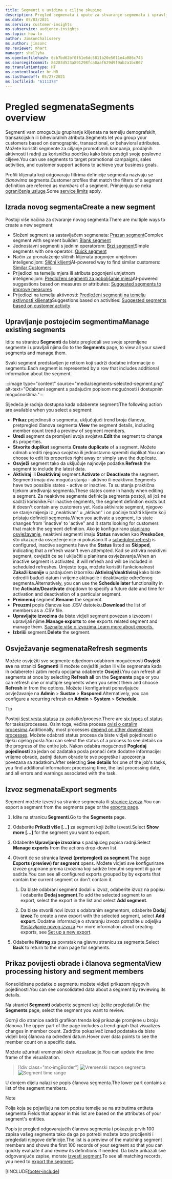 ```yaml
---
title: Segmenti u uvidima u ciljne skupine
description: Pregled segmenata i upute za stvaranje segmenata i upravljanje segmentima.
ms.date: 05/03/2021
ms.service: customer-insights
ms.subservice: audience-insights
ms.topic: how-to
author: JimsonChalissery
ms.author: jimsonc
ms.reviewer: mhart
manager: shellyha
ms.openlocfilehash: 6cb7bd62bf0f61e6dc5811b20e5011e4a086c743
ms.sourcegitcommit: 84283d523a891298fca8aaf629d9f9ab2a1bc067
ms.translationtype: HT
ms.contentlocale: hr-HR
ms.lasthandoff: 05/27/2021
ms.locfileid: "6111378"
---
```

# <a name="segments-overview"></a><span data-ttu-id="d88b2-103">Pregled segmenata</span><span class="sxs-lookup"><span data-stu-id="d88b2-103">Segments overview</span></span>

<span data-ttu-id="d88b2-104">Segmenti vam omogućuju grupiranje klijenata na temelju demografskih, transakcijskih ili bihevioralnih atributa.</span><span class="sxs-lookup"><span data-stu-id="d88b2-104">Segments let you group your customers based on demographic, transactional, or behavioral attributes.</span></span> <span data-ttu-id="d88b2-105">Možete koristiti segmente za ciljanje promotivnih kampanja, prodajnih aktivnosti i radnji za korisničku podršku kako biste postigli svoje poslovne ciljeve.</span><span class="sxs-lookup"><span data-stu-id="d88b2-105">You can use segments to target promotional campaigns, sales activities, and customer support actions to achieve your business goals.</span></span>

<span data-ttu-id="d88b2-106">Profili klijenata koji odgovaraju filtrima definicije segmenta nazivaju se *članovima* segmenta.</span><span class="sxs-lookup"><span data-stu-id="d88b2-106">Customer profiles that match the filters of a segment definition are referred as *members* of a segment.</span></span> <span data-ttu-id="d88b2-107">Primjenjuju se neka [ograničenja usluge](service-limits.md).</span><span class="sxs-lookup"><span data-stu-id="d88b2-107">Some [service limits](service-limits.md) apply.</span></span>

## <a name="create-a-new-segment"></a><span data-ttu-id="d88b2-108">Izrada novog segmenta</span><span class="sxs-lookup"><span data-stu-id="d88b2-108">Create a new segment</span></span>

<span data-ttu-id="d88b2-109">Postoji više načina za stvaranje novog segmenta:</span><span class="sxs-lookup"><span data-stu-id="d88b2-109">There are multiple ways to create a new segment:</span></span> 

- <span data-ttu-id="d88b2-110">Složeni segment sa sastavljačem segmenata: [Prazan segment](segment-builder.md#create-a-new-segment)</span><span class="sxs-lookup"><span data-stu-id="d88b2-110">Complex segment with segment builder: [Blank segment](segment-builder.md#create-a-new-segment)</span></span>
- <span data-ttu-id="d88b2-111">Jednostavni segmenti s jednim operatorom: [Brzi segment](segment-builder.md#quick-segments)</span><span class="sxs-lookup"><span data-stu-id="d88b2-111">Simple segments with one operator: [Quick segment](segment-builder.md#quick-segments)</span></span>
- <span data-ttu-id="d88b2-112">Način za pronalaženje sličnih klijenata pogonjen umjetnom inteligencijom: [Slični klijenti](find-similar-customer-segments.md)</span><span class="sxs-lookup"><span data-stu-id="d88b2-112">AI-powered way to find similar customers: [Similar Customers](find-similar-customer-segments.md)</span></span>
- <span data-ttu-id="d88b2-113">Prijedlozi na temelju mjera ili atributa pogonjeni umjetnom inteligencijom: [Predloženi segmenti za poboljšanje mjera](suggested-segments.md)</span><span class="sxs-lookup"><span data-stu-id="d88b2-113">AI-powered suggestions based on measures or attributes: [Suggested segments to improve measures](suggested-segments.md)</span></span>
- <span data-ttu-id="d88b2-114">Prijedlozi na temelju aktivnosti: [Predloženi segmenti na temelju aktivnosti klijenata](suggested-segments-activity.md)</span><span class="sxs-lookup"><span data-stu-id="d88b2-114">Suggestions based on activities: [Suggested segments based on customer activity](suggested-segments-activity.md)</span></span>

## <a name="manage-existing-segments"></a><span data-ttu-id="d88b2-115">Upravljanje postojećim segmentima</span><span class="sxs-lookup"><span data-stu-id="d88b2-115">Manage existing segments</span></span>

<span data-ttu-id="d88b2-116">Idite na stranicu **Segmenti** da biste pregledali sve svoje spremljene segmente i upravljali njima.</span><span class="sxs-lookup"><span data-stu-id="d88b2-116">Go to the **Segments** page, to view all your saved segments and manage them.</span></span>

<span data-ttu-id="d88b2-117">Svaki segment predstavljen je retkom koji sadrži dodatne informacije o segmentu.</span><span class="sxs-lookup"><span data-stu-id="d88b2-117">Each segment is represented by a row that includes additional information about the segment.</span></span>

:::image type="content" source="media/segments-selected-segment.png" alt-text="Odabrani segment s padajućim popisom mogućnosti i dostupnim mogućnostima.":::

<span data-ttu-id="d88b2-119">Sljedeća je radnja dostupna kada odaberete segment:</span><span class="sxs-lookup"><span data-stu-id="d88b2-119">The following action are available when you select a segment:</span></span>

- <span data-ttu-id="d88b2-120">**Prikaz** pojedinosti o segmentu, uključujući trend broja članova, pretpregled članova segmenta.</span><span class="sxs-lookup"><span data-stu-id="d88b2-120">**View** the segment details, including member count trend a preview of segment members.</span></span>
- <span data-ttu-id="d88b2-121">**Uredi** segment da promijeni svoja svojstva.</span><span class="sxs-lookup"><span data-stu-id="d88b2-121">**Edit** the segment to change its properties.</span></span>
- <span data-ttu-id="d88b2-122">**Stvorite duplikat** segmenta.</span><span class="sxs-lookup"><span data-stu-id="d88b2-122">**Create duplicate** of a segment.</span></span> <span data-ttu-id="d88b2-123">Možete odmah urediti njegova svojstva ili jednostavno spremiti duplikat.</span><span class="sxs-lookup"><span data-stu-id="d88b2-123">You can choose to edit its properties right away or simply save the duplicate.</span></span>
- <span data-ttu-id="d88b2-124">**Osvježi** segment tako da uključuje najnovije podatke.</span><span class="sxs-lookup"><span data-stu-id="d88b2-124">**Refresh** the segment to include the latest data.</span></span>
- <span data-ttu-id="d88b2-125">**Aktiviraj** ili **Deaktiviraj** segment.</span><span class="sxs-lookup"><span data-stu-id="d88b2-125">**Activate** or **Deactivate** the segment.</span></span> <span data-ttu-id="d88b2-126">Segmenti imaju dva moguća stanja – aktivno ili neaktivno.</span><span class="sxs-lookup"><span data-stu-id="d88b2-126">Segments have two possible states - active or inactive.</span></span> <span data-ttu-id="d88b2-127">Ta su stanja praktična tijekom uređivanja segmenta.</span><span class="sxs-lookup"><span data-stu-id="d88b2-127">These states come in handy when editing a segment.</span></span> <span data-ttu-id="d88b2-128">Za neaktivne segmente definicija segmenta postoji, ali još ne sadrži korisnike.</span><span class="sxs-lookup"><span data-stu-id="d88b2-128">For inactive segments, the segment definition exists but it doesn't contain any customers yet.</span></span> <span data-ttu-id="d88b2-129">Kada aktivirate segment, njegovo se stanje mijenja iz „neaktivan” u „aktivan” i on počinje tražiti klijente koji pristaju definiciji segmenta.</span><span class="sxs-lookup"><span data-stu-id="d88b2-129">When you activate a segment, its state changes from 'inactive' to 'active" and it starts looking for customers that match the segment definition.</span></span> <span data-ttu-id="d88b2-130">Ako je konfigurirano [planirano osvježavanje](system.md#schedule-tab), neaktivni segmenti imaju **Status** naveden kao **Preskočen**, što ukazuje da osvježenje nije ni pokušano.</span><span class="sxs-lookup"><span data-stu-id="d88b2-130">If a [scheduled refresh](system.md#schedule-tab) is configured, inactive segments have the **Status** listed as **Skipped**, indicating that a refresh wasn't even attempted.</span></span> <span data-ttu-id="d88b2-131">Kad se aktivira neaktivni segment, osvježit će se i uključiti u planirana osvježavanja.</span><span class="sxs-lookup"><span data-stu-id="d88b2-131">When an inactive segment is activated, it will refresh and will be included in scheduled refreshes.</span></span>
  <span data-ttu-id="d88b2-132">Umjesto toga, možete koristiti funkcionalnost **Zakaži kasnije** u padajućem izborniku **Aktiviraj/deaktiviraj** kako biste odredili budući datum i vrijeme aktivacije i deaktivacije određenog segmenta.</span><span class="sxs-lookup"><span data-stu-id="d88b2-132">Alternatively, you can use the **Schedule later** functionality in the **Activate/Deactivate** dropdown to specify a future date and time for activation and deactivation of a particular segment.</span></span>
- <span data-ttu-id="d88b2-133">**Preimenuj** segment.</span><span class="sxs-lookup"><span data-stu-id="d88b2-133">**Rename** the segment.</span></span>
- <span data-ttu-id="d88b2-134">**Preuzmi** popis članova kao .CSV datoteku.</span><span class="sxs-lookup"><span data-stu-id="d88b2-134">**Download** the list of members as a .CSV file.</span></span>
- <span data-ttu-id="d88b2-135">**Upravljajte izvozima** da biste vidjeli segment povezan s izvozom i upravljali njime.</span><span class="sxs-lookup"><span data-stu-id="d88b2-135">**Manage exports** to see exports related segment and manage them.</span></span> [<span data-ttu-id="d88b2-136">Saznajte više o izvozima.</span><span class="sxs-lookup"><span data-stu-id="d88b2-136">Learn more about exports.</span></span>](export-destinations.md)
- <span data-ttu-id="d88b2-137">**Izbriši** segment.</span><span class="sxs-lookup"><span data-stu-id="d88b2-137">**Delete** the segment.</span></span>

## <a name="refresh-segments"></a><span data-ttu-id="d88b2-138">Osvježavanje segmenata</span><span class="sxs-lookup"><span data-stu-id="d88b2-138">Refresh segments</span></span>

<span data-ttu-id="d88b2-139">Možete osvježiti sve segmente odjednom odabirom mogućenosti **Osvježi sve** na stranici **Segmenti** ili možete osvježiti jedan ili više segmenata kada ih odaberete i zatim među opcijama odaberete **Osvježi**.</span><span class="sxs-lookup"><span data-stu-id="d88b2-139">You can refresh all segments at once by selecting **Refresh all** on the **Segments** page or you can refresh one or multiple segments when you select them and choose **Refresh** in from the options.</span></span> <span data-ttu-id="d88b2-140">Možete i konfigurirati ponavljajuće osvježavanje na **Admin** > **Sustav** > **Raspored**.</span><span class="sxs-lookup"><span data-stu-id="d88b2-140">Alternatively, you can configure a recurring refresh on **Admin** > **System** > **Schedule**.</span></span>

> [!TIP]
> <span data-ttu-id="d88b2-141">Postoji [šest vrsta statusa](system.md#status-types) za zadatke/procese.</span><span class="sxs-lookup"><span data-stu-id="d88b2-141">There are [six types of status](system.md#status-types) for tasks/processes.</span></span> <span data-ttu-id="d88b2-142">Osim toga, većina procesa [ovisi o ostalim procesima](system.md#refresh-policies).</span><span class="sxs-lookup"><span data-stu-id="d88b2-142">Additionally, most processes [depend on other downstream processes](system.md#refresh-policies).</span></span> <span data-ttu-id="d88b2-143">Možete odabrati status procesa da biste vidjeli pojedinosti o tijeku cijelog posla.</span><span class="sxs-lookup"><span data-stu-id="d88b2-143">You can select the status of a process to see details on the progress of the entire job.</span></span> <span data-ttu-id="d88b2-144">Nakon odabira mogućnosti **Pogledaj pojedinosti** za jedan od zadataka posla pronaći ćete dodatne informacije: vrijeme obrade, zadnji datum obrade te sve pogreške i upozorenja povezana sa zadatkom.</span><span class="sxs-lookup"><span data-stu-id="d88b2-144">After selecting **See details** for one of the job's tasks, you find additional information: processing time, the last processing date, and all errors and warnings associated with the task.</span></span>

## <a name="export-segments"></a><span data-ttu-id="d88b2-145">Izvoz segmenata</span><span class="sxs-lookup"><span data-stu-id="d88b2-145">Export segments</span></span>

<span data-ttu-id="d88b2-146">Segment možete izvesti sa stranice segmenata ili [stranice izvoza](export-destinations.md).</span><span class="sxs-lookup"><span data-stu-id="d88b2-146">You can export a segment from the segments page or the [exports page](export-destinations.md).</span></span> 

1. <span data-ttu-id="d88b2-147">Idite na stranicu **Segmenti**.</span><span class="sxs-lookup"><span data-stu-id="d88b2-147">Go to the **Segments** page.</span></span>

1. <span data-ttu-id="d88b2-148">Odaberite **Prikaži više [...]** za segment koji želite izvesti.</span><span class="sxs-lookup"><span data-stu-id="d88b2-148">Select **Show more [...]** for the segment you want to export.</span></span>

1. <span data-ttu-id="d88b2-149">Odaberite **Upravljanje izvozima** s padajućeg popisa radnji.</span><span class="sxs-lookup"><span data-stu-id="d88b2-149">Select **Manage exports** from the actions drop-down list.</span></span>

1. <span data-ttu-id="d88b2-150">Otvorit će se stranica **Izvozi (pretpregled) za segment**.</span><span class="sxs-lookup"><span data-stu-id="d88b2-150">The page **Exports (preview) for segment** opens.</span></span> <span data-ttu-id="d88b2-151">Možete vidjeti sve konfigurirane izvoze grupirane prema izvozima koji sadrže trenutni segment ili ga ne sadrže.</span><span class="sxs-lookup"><span data-stu-id="d88b2-151">You can see all configured exports grouped by by exports that contain the current segment or don't contain it.</span></span>

   1. <span data-ttu-id="d88b2-152">Da biste odabrani segment dodali u izvoz, odaberite izvoz na popisu i odaberite **Dodaj segment**.</span><span class="sxs-lookup"><span data-stu-id="d88b2-152">To add the selected segment to an export, select the export in the list and select **Add segment**.</span></span>

   1. <span data-ttu-id="d88b2-153">Da biste stvorili novi izvoz s odabranim segmentom, odaberite **Dodaj izvoz**.</span><span class="sxs-lookup"><span data-stu-id="d88b2-153">To create a new export with the selected segment, select **Add export**.</span></span> <span data-ttu-id="d88b2-154">Dodatne informacije o stvaranju izvoza potražite u odjeljku [Postavljanje novog izvoza](export-destinations.md#set-up-a-new-export).</span><span class="sxs-lookup"><span data-stu-id="d88b2-154">For more information about creating exports, see [Set up a new export](export-destinations.md#set-up-a-new-export).</span></span>

1. <span data-ttu-id="d88b2-155">Odaberite **Natrag** za povratak na glavnu stranicu za segmente.</span><span class="sxs-lookup"><span data-stu-id="d88b2-155">Select **Back** to return to the main page for segments.</span></span>

## <a name="view-processing-history-and-segment-members"></a><span data-ttu-id="d88b2-156">Prikaz povijesti obrade i članova segmenta</span><span class="sxs-lookup"><span data-stu-id="d88b2-156">View processing history and segment members</span></span>

<span data-ttu-id="d88b2-157">Konsolidirane podatke o segmentu možete vidjeti prikazom njegovih pojedinosti.</span><span class="sxs-lookup"><span data-stu-id="d88b2-157">You can see consolidated data about a segment by reviewing its details.</span></span>

<span data-ttu-id="d88b2-158">Na stranici **Segmenti** odaberite segment koji želite pregledati.</span><span class="sxs-lookup"><span data-stu-id="d88b2-158">On the **Segments** page, select the segment you want to review.</span></span>

<span data-ttu-id="d88b2-159">Gornji dio stranice sadrži grafikon trenda koji prikazuje promjene u broju članova.</span><span class="sxs-lookup"><span data-stu-id="d88b2-159">The upper part of the page includes a trend graph that visualizes changes in member count.</span></span> <span data-ttu-id="d88b2-160">Zadržite pokazivač iznad podataka da biste vidjeli broj članova na određeni datum.</span><span class="sxs-lookup"><span data-stu-id="d88b2-160">Hover over data points to see the member count on a specific date.</span></span>

<span data-ttu-id="d88b2-161">Možete ažurirati vremenski okvir vizualizacije.</span><span class="sxs-lookup"><span data-stu-id="d88b2-161">You can update the time frame of the visualization.</span></span>

> [!div class="mx-imgBorder"]
> <span data-ttu-id="d88b2-162">![Vremenski raspon segmenta](media/segment-time-range.png "Vremenski raspon segmenta")</span><span class="sxs-lookup"><span data-stu-id="d88b2-162">![Segment time range](media/segment-time-range.png "Segment time range")</span></span>

<span data-ttu-id="d88b2-163">U donjem dijelu nalazi se popis članova segmenta.</span><span class="sxs-lookup"><span data-stu-id="d88b2-163">The lower part contains a list of the segment members.</span></span>

> [!NOTE]
> <span data-ttu-id="d88b2-164">Polja koja se pojavljuju na tom popisu temelje se na atributima entiteta segmenta.</span><span class="sxs-lookup"><span data-stu-id="d88b2-164">Fields that appear in this list are based on the attributes of your segment's entities.</span></span>
>
><span data-ttu-id="d88b2-165">Popis je pregled odgovarajućih članova segmenta i pokazuje prvih 100 zapisa vašeg segmenta tako da ga po potrebi možete brzo procijeniti i pregledati njegove definicije.</span><span class="sxs-lookup"><span data-stu-id="d88b2-165">The list is a preview of the matching segment members and shows the first 100 records of your segment so that you can quickly evaluate it and review its definitions if needed.</span></span> <span data-ttu-id="d88b2-166">Da biste prikazali sve odgovarajuće zapise, morate [izvesti segment](export-destinations.md).</span><span class="sxs-lookup"><span data-stu-id="d88b2-166">To see all matching records, you need to [export the segment](export-destinations.md).</span></span>

[!INCLUDE[footer-include](../includes/footer-banner.md)] 
